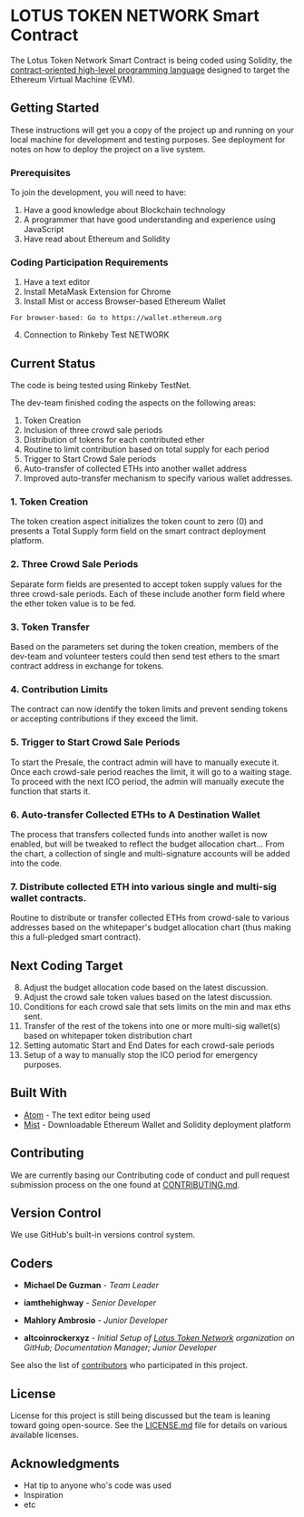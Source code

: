 # LOTUS TOKEN NETWORK Smart Contract

The Lotus Token Network Smart Contract is being coded using Solidity, the [contract-oriented high-level programming language](https://solidity.readthedocs.io/en/develop/) designed to target the Ethereum Virtual Machine (EVM).

## Getting Started

These instructions will get you a copy of the project up and running on your local machine for development and testing purposes. See deployment for notes on how to deploy the project on a live system.

### Prerequisites

To join the development, you will need to have:
1. Have a good knowledge about Blockchain technology
2. A programmer that have good understanding and experience using JavaScript
3. Have read about Ethereum and Solidity

### Coding Participation Requirements

1. Have a text editor
2. Install MetaMask Extension for Chrome
3. Install Mist or access Browser-based Ethereum Wallet

```
For browser-based: Go to https://wallet.ethereum.org
```

4. Connection to Rinkeby Test NETWORK


## Current Status

The code is being tested using Rinkeby TestNet.

The dev-team finished coding the aspects on the following areas:
1. Token Creation
2. Inclusion of three crowd sale periods
3. Distribution of tokens for each contributed ether
4. Routine to limit contribution based on total supply for each period
5. Trigger to Start Crowd Sale periods
6. Auto-transfer of collected ETHs into another wallet address
7. Improved auto-transfer mechanism to specify various wallet addresses.

### 1. Token Creation

The token creation aspect initializes the token count to zero (0) and presents a Total Supply form field on the smart contract deployment platform.

### 2. Three Crowd Sale Periods

Separate form fields are presented to accept token supply values for the three crowd-sale periods.
Each of these include another form field where the ether token value is to be fed.  

### 3. Token Transfer

Based on the parameters set during the token creation, members of the dev-team and volunteer testers could then send test ethers to the smart contract address in exchange for tokens.

### 4. Contribution Limits

The contract can now identify the token limits and prevent sending tokens or accepting contributions if they exceed the limit.

### 5. Trigger to Start Crowd Sale Periods

To start the Presale, the contract admin will have to manually execute it. Once each crowd-sale period reaches the limit, it will go to a waiting stage.
To proceed with the next ICO period, the admin will manually execute the function that starts it.

### 6. Auto-transfer Collected ETHs to A Destination Wallet

The process that transfers collected funds into another wallet is now enabled, but will be tweaked to reflect the budget allocation chart... From the chart, a collection of single and multi-signature accounts will be added into the code.

### 7. Distribute collected ETH into various single and multi-sig wallet contracts.

Routine to distribute or transfer collected ETHs from crowd-sale to various addresses based on the whitepaper's budget allocation chart (thus making this a full-pledged smart contract).

## Next Coding Target

8. Adjust the budget allocation code based on the latest discussion.
9. Adjust the crowd sale token values based on the latest discussion.
10. Conditions for each crowd sale that sets limits on the min and max eths sent.
11. Transfer of the rest of the tokens into one or more multi-sig wallet(s) based on whitepaper token distribution chart
12. Setting automatic Start and End Dates for each crowd-sale periods
13. Setup of a way to manually stop the ICO period for emergency purposes.



## Built With

* [Atom](https://atom.io/) - The text editor being used
* [Mist](https://github.com/ethereum/mist/releases) - Downloadable Ethereum Wallet and Solidity deployment platform

## Contributing

We are currently basing our Contributing code of conduct and pull request submission process on the one found at  [CONTRIBUTING.md](https://gist.github.com/PurpleBooth/b24679402957c63ec426).

## Version Control

We use GitHub's built-in versions control system.

## Coders

* **Michael De Guzman** - *Team Leader*

* **iamthehighway** - *Senior Developer*

* **Mahlory Ambrosio** - *Junior Developer*

* **altcoinrockerxyz** - *Initial Setup of [Lotus Token Network](https://github.com/Lotus-Token-Network) organization on GitHub; Documentation Manager; Junior Developer*

See also the list of [contributors](https://github.com/Lotus-Token-Network/TC/graphs/contributors) who participated in this project.

## License

License for this project is still being discussed but the team is leaning toward going open-source. See the [LICENSE.md](LICENSE.md) file for details on various available licenses.

## Acknowledgments

* Hat tip to anyone who's code was used
* Inspiration
* etc
